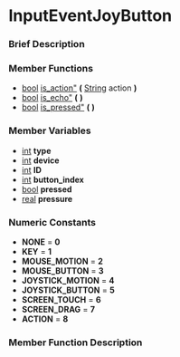#  InputEventJoyButton  
###  Brief Description  

###  Member Functions 
  * [bool](class_bool) [is_action"](#is_action) **(** [String](class_string) action  **)**
  * [bool](class_bool) [is_echo"](#is_echo) **(** **)**
  * [bool](class_bool) [is_pressed"](#is_pressed) **(** **)**
###  Member Variables  
  * [int](class_int) **type**
  * [int](class_int) **device**
  * [int](class_int) **ID**
  * [int](class_int) **button_index**
  * [bool](class_bool) **pressed**
  * [real](class_real) **pressure**
###  Numeric Constants  
  * **NONE** = **0**
  * **KEY** = **1**
  * **MOUSE_MOTION** = **2**
  * **MOUSE_BUTTON** = **3**
  * **JOYSTICK_MOTION** = **4**
  * **JOYSTICK_BUTTON** = **5**
  * **SCREEN_TOUCH** = **6**
  * **SCREEN_DRAG** = **7**
  * **ACTION** = **8**
###  Member Function Description  
